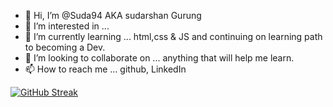 - 👋 Hi, I’m @Suda94 AKA sudarshan Gurung
- 👀 I’m interested in ...
- 🌱 I’m currently learning ... html,css & JS and continuing on learning path to becoming a Dev. 
- 💞️ I’m looking to collaborate on ... anything that will help me learn. 
- 📫 How to reach me ... github, LinkedIn
 
[![GitHub Streak](https://streak-stats.demolab.com?user=Suda94&theme=dark&hide_border=true&border_radius=&mode=weekly)](https://git.io/streak-stats)

